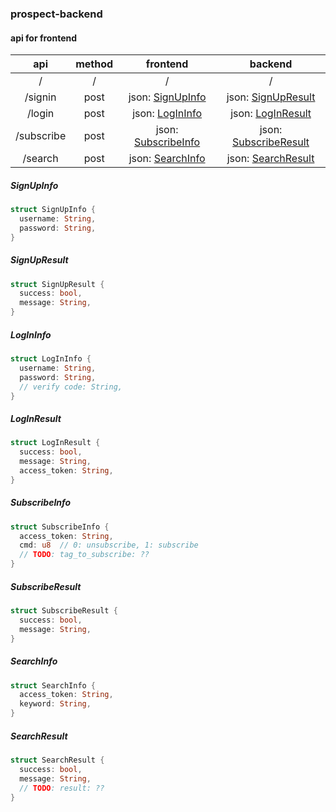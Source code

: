 ### prospect-backend

#### api for frontend

|    api     | method |               frontend                |                  backend                  |
|:----------:|:------:|:-------------------------------------:|:-----------------------------------------:|
|     /      |   /    |                   /                   |                     /                     |
|  /signin   |  post  |    json: [SignUpInfo](#SignUpInfo)    |    json: [SignUpResult](#SignUpResult)    |
|   /login   |  post  |     json: [LogInInfo](#LogInInfo)     |     json: [LogInResult](#LogInResult)     |
| /subscribe |  post  | json: [SubscribeInfo](#SubscribeInfo) | json: [SubscribeResult](#SubscribeResult) |
|  /search   |  post  |    json: [SearchInfo](#SearchInfo)    |    json: [SearchResult](#SearchResult)    |

##### SignUpInfo
```rust
struct SignUpInfo {
  username: String,
  password: String,
}
```

##### SignUpResult
```rust
struct SignUpResult {
  success: bool,
  message: String,
}
```

##### LogInInfo
```rust
struct LogInInfo {
  username: String,
  password: String,
  // verify code: String,
}
```

##### LogInResult
```rust
struct LogInResult {
  success: bool,
  message: String,
  access_token: String,
}
```

##### SubscribeInfo
```rust
struct SubscribeInfo {
  access_token: String,
  cmd: u8  // 0: unsubscribe, 1: subscribe
  // TODO: tag_to_subscribe: ??
}
```

##### SubscribeResult
```rust
struct SubscribeResult {
  success: bool,
  message: String,
}
```

##### SearchInfo
```rust
struct SearchInfo {
  access_token: String,
  keyword: String,
}
```

##### SearchResult
```rust
struct SearchResult {
  success: bool,
  message: String,
  // TODO: result: ??
}
```
